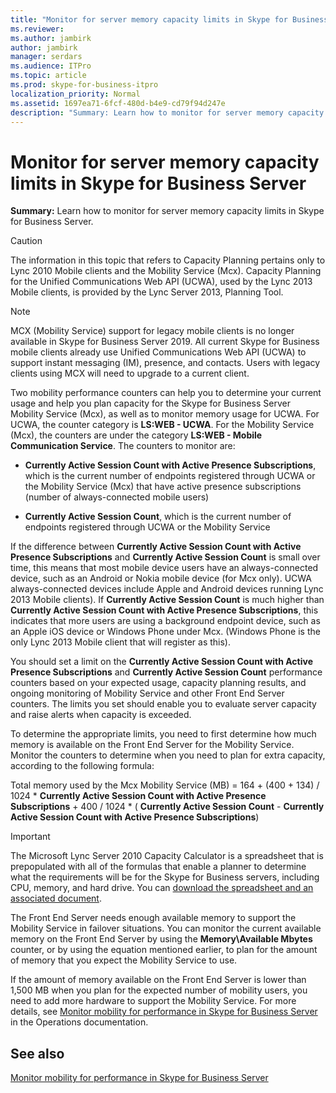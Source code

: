 ```yaml
---
title: "Monitor for server memory capacity limits in Skype for Business Server"
ms.reviewer: 
ms.author: jambirk
author: jambirk
manager: serdars
ms.audience: ITPro
ms.topic: article
ms.prod: skype-for-business-itpro
localization_priority: Normal
ms.assetid: 1697ea71-6fcf-480d-b4e9-cd79f94d247e
description: "Summary: Learn how to monitor for server memory capacity limits in Skype for Business Server."
---
```


# Monitor for server memory capacity limits in Skype for Business Server
 
**Summary:** Learn how to monitor for server memory capacity limits in Skype for Business Server.
  
> [!CAUTION]
> The information in this topic that refers to Capacity Planning pertains only to Lync 2010 Mobile clients and the Mobility Service (Mcx). Capacity Planning for the Unified Communications Web API (UCWA), used by the Lync 2013 Mobile clients, is provided by the Lync Server 2013, Planning Tool. 

> [!NOTE]
> MCX (Mobility Service) support for legacy mobile clients is no longer available in Skype for Business Server 2019. All current Skype for Business mobile clients already use Unified Communications Web API (UCWA) to support instant messaging (IM), presence, and contacts. Users with legacy clients using MCX will need to upgrade to a current client.
  
Two mobility performance counters can help you to determine your current usage and help you plan capacity for the Skype for Business Server Mobility Service (Mcx), as well as to monitor memory usage for UCWA. For UCWA, the counter category is **LS:WEB - UCWA**. For the Mobility Service (Mcx), the counters are under the category **LS:WEB - Mobile Communication Service**. The counters to monitor are:
  
- **Currently Active Session Count with Active Presence Subscriptions**, which is the current number of endpoints registered through UCWA or the Mobility Service (Mcx) that have active presence subscriptions (number of always-connected mobile users)
    
- **Currently Active Session Count**, which is the current number of endpoints registered through UCWA or the Mobility Service
    
If the difference between **Currently Active Session Count with Active Presence Subscriptions** and **Currently Active Session Count** is small over time, this means that most mobile device users have an always-connected device, such as an Android or Nokia mobile device (for Mcx only). UCWA always-connected devices include Apple and Android devices running Lync 2013 Mobile clients). If **Currently Active Session Count** is much higher than **Currently Active Session Count with Active Presence Subscriptions**, this indicates that more users are using a background endpoint device, such as an Apple iOS device or Windows Phone under Mcx. (Windows Phone is the only Lync 2013 Mobile client that will register as this).
  
You should set a limit on the **Currently Active Session Count with Active Presence Subscriptions** and **Currently Active Session Count** performance counters based on your expected usage, capacity planning results, and ongoing monitoring of Mobility Service and other Front End Server counters. The limits you set should enable you to evaluate server capacity and raise alerts when capacity is exceeded.
  
To determine the appropriate limits, you need to first determine how much memory is available on the Front End Server for the Mobility Service. Monitor the counters to determine when you need to plan for extra capacity, according to the following formula:
  
Total memory used by the Mcx Mobility Service (MB) = 164 + (400 + 134) / 1024 * **Currently Active Session Count with Active Presence Subscriptions** + 400 / 1024 * ( **Currently Active Session Count** - **Currently Active Session Count with Active Presence Subscriptions**)
  
> [!IMPORTANT]
> The Microsoft Lync Server 2010 Capacity Calculator is a spreadsheet that is prepopulated with all of the formulas that enable a planner to determine what the requirements will be for the Skype for Business servers, including CPU, memory, and hard drive. You can [download the spreadsheet and an associated document](https://go.microsoft.com/fwlink/p/?LinkID=212657). 
  
The Front End Server needs enough available memory to support the Mobility Service in failover situations. You can monitor the current available memory on the Front End Server by using the **Memory\Available Mbytes** counter, or by using the equation mentioned earlier, to plan for the amount of memory that you expect the Mobility Service to use.
  
If the amount of memory available on the Front End Server is lower than 1,500 MB when you plan for the expected number of mobility users, you need to add more hardware to support the Mobility Service. For more details, see [Monitor mobility for performance in Skype for Business Server](monitor-mobility-performance.md) in the Operations documentation.
  
## See also

[Monitor mobility for performance in Skype for Business Server](monitor-mobility-performance.md)
